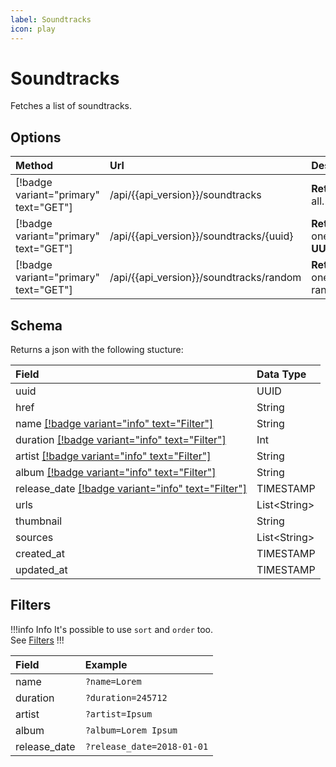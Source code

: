 ```yaml
---
label: Soundtracks
icon: play
---
```


# Soundtracks

Fetches a list of soundtracks.

## Options

| Method                                | Url                                       | Description                    |
| :------------------------------------ | :---------------------------------------- | :----------------------------- |
| [!badge variant="primary" text="GET"] | /api/{{api_version}}/soundtracks          | **Retrieves** all.             |
| [!badge variant="primary" text="GET"] | /api/{{api_version}}/soundtracks/\{uuid\} | **Retrieves** one by **UUID**. |
| [!badge variant="primary" text="GET"] | /api/{{api_version}}/soundtracks/random   | **Retrieves** one random.      |

## Schema

Returns a json with the following stucture:

| Field                                                          | Data Type      |
| :------------------------------------------------------------- | :------------- |
| uuid                                                           | UUID           |
| href                                                           | String         |
| name [[!badge variant="info" text="Filter"]](#filters)         | String         |
| duration [[!badge variant="info" text="Filter"]](#filters)     | Int            |
| artist [[!badge variant="info" text="Filter"]](#filters)       | String         |
| album [[!badge variant="info" text="Filter"]](#filters)        | String         |
| release_date [[!badge variant="info" text="Filter"]](#filters) | TIMESTAMP      |
| urls                                                           | List\<String\> |
| thumbnail                                                      | String         |
| sources                                                        | List\<String\> |
| created_at                                                     | TIMESTAMP      |
| updated_at                                                     | TIMESTAMP      |

## Filters

!!!info Info
It's possible to use `sort` and `order` too. \
See [Filters](../Guides/Filters.md)
!!!

| Field        | Example                    |
| :----------- | :------------------------- |
| name         | `?name=Lorem`              |
| duration     | `?duration=245712`         |
| artist       | `?artist=Ipsum`            |
| album        | `?album=Lorem Ipsum`       |
| release_date | `?release_date=2018-01-01` |
